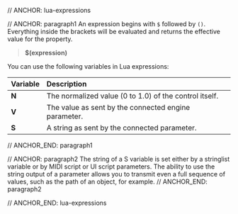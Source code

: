 // ANCHOR: lua-expressions

// ANCHOR: paragraph1
An expression begins with ``$`` followed by ``()``. Everything inside the brackets will be evaluated and returns the effective value for the property.

>**$(expression)**

You can use the following variables in Lua expressions:

|Variable|Description|
|:-|:-|
|**N**|The normalized value (0 to 1.0) of the control itself.|
|**V**|The value as sent by the connected engine parameter.|
|**S**|A string as sent by the connected parameter.|
// ANCHOR_END: paragraph1

// ANCHOR: paragraph2
The string of a S variable is set either by a stringlist variable or by MIDI script or UI script parameters. The ability to use the string output of a parameter allows you to transmit even a full sequence of values, such as the path of an object, for example.
// ANCHOR_END: paragraph2

// ANCHOR_END: lua-expressions